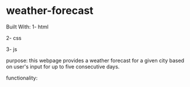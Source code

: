 # weather-forecast

Built With: 
1- html

2- css

3- js


purpose: 
this webpage provides a weather forecast for a given city based on user's input for up to five consecutive days.

functionality: 
